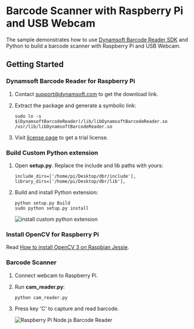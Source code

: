 # Barcode Scanner with Raspberry Pi and USB Webcam

The sample demonstrates how to use [Dynamsoft Barcode Reader SDK](http://www.dynamsoft.com/Products/Dynamic-Barcode-Reader.aspx) and Python to build a barcode scanner with Raspberry Pi and USB Webcam.


## Getting Started

### Dynamsoft Barcode Reader for Raspberry Pi
1. Contact [support@dynamsoft.com](mailto:support@dynamsoft.com) to get the download link.
2. Extract the package and generate a symbolic link:

    ```
    sudo ln -s $(DynamsoftBarcodeReader)/lib/libDynamsoftBarcodeReader.so /usr/lib/libDynamsoftBarcodeReader.so
    ```
3. Visit [license page](http://www.dynamsoft.com/CustomerPortal/Account/GetTrialLicense.aspx?Product=DBR) to get a trial license.

### Build Custom Python extension
1. Open **setup.py**. Replace the include and lib paths with yours:

    ```
    include_dirs=['/home/pi/Desktop/dbr/include'],
    library_dirs=['/home/pi/Desktop/dbr/lib'],
    ```
2. Build and install Python extension:

    ```
    python setup.py Build
    sudo python setup.py install
    ```
    ![install custom python extension](http://www.codepool.biz/wp-content/uploads/2016/04/python_module_install.png)

### Install OpenCV for Raspberry Pi
Read [How to install OpenCV 3 on Raspbian Jessie](http://www.pyimagesearch.com/2015/10/26/how-to-install-opencv-3-on-raspbian-jessie/).

### Barcode Scanner
1. Connect webcam to Raspberry Pi.
2. Run **cam_reader.py**:

    ```
    python cam_reader.py
    ```
3. Press key 'C' to capture and read barcode.

    ![Raspberry Pi Node.js Barcode Reader](http://www.codepool.biz/wp-content/uploads/2016/04/rpi_barcode_scanner_result.png)
